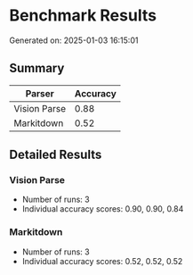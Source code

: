 # Benchmark Results

Generated on: 2025-01-03 16:15:01

## Summary

| Parser | Accuracy |
|--------|----------|
| Vision Parse | 0.88 |
| Markitdown | 0.52 |

## Detailed Results

### Vision Parse

- Number of runs: 3
- Individual accuracy scores: 0.90, 0.90, 0.84

### Markitdown

- Number of runs: 3
- Individual accuracy scores: 0.52, 0.52, 0.52

